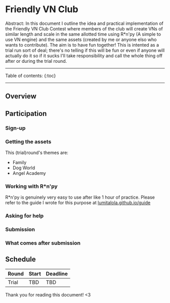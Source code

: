 # Friendly VN Club

Abstract: In this document I outline the idea and practical implementation of the Friendly VN Club Contest where members of the club will create VNs of similar length and scale in the same allotted time using R\*n'py (A simple to use VN engine) and the same assets (created by me or anyone elso who wants to contribute). The aim is to have fun together! This is intented as a trial run sort of deal; there's no telling if this will be fun or even if anyone will actually do it so if it sucks I'll take responsibility and call the whole thing off after or during the trial round.

---

Table of contents:
{:toc}

---

## Overview
## Participation
### Sign-up
### Getting the assets
This (trial)round's themes are:
+ Family
+ Dog World
+ Angel Academy

### Working with R\*n'py
R\*n'py is genuinely very easy to use after like 1 hour of practice. Please refer to the guide I wrote for this purpose at [lumitalola.github.io/guide](guide.md)
### Asking for help
### Submission
### What comes after submission

## Schedule
|Round|Start|Deadline|
|---|---|---|
| Trial | TBD | TBD

Thank you for reading this document! <3


